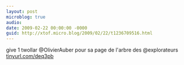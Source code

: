 ```yaml
---
layout: post
microblog: true
audio: 
date: 2009-02-22 00:00:00 -0000
guid: http://xtof.micro.blog/2009/02/22/t1236709516.html
---
```

give 1 twollar @OlivierAuber pour sa page de l'arbre des @explorateurs  [tinyurl.com/deq3pb](http://tinyurl.com/deq3pb)
